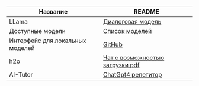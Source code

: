 

| Название | README |
| ------ | ------ |
| LLama| [Диалоговая модель](https://github.com/ggerganov/llama.cpp) |
|Доступные модели|[Список моделей](https://www.reddit.com/r/LocalLLaMA/wiki/models/#wiki_guanaco_llama_2)|
|Интерфейс для локальных моделей|[GitHub](https://github.com/oobabooga/text-generation-webui)|
|h2o|[Чат с возможностью загрузки pdf](https://gpt.h2o.ai/)|
|AI-Tutor|[ChatGpt4 репетитор](https://github.com/JushBJJ/Mr.-Ranedeer-AI-Tutor)|

